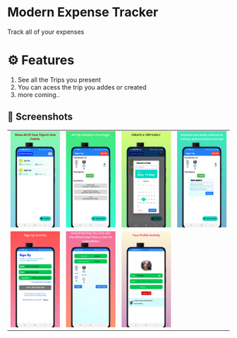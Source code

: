 # Modern Expense Tracker
Track all of your expenses

# ⚙️ Features 
1. See all the Trips you present
2. You can acess the trip you addes or created
3. more coming..

## 📸 Screenshots

|||||
|:----------------------------------------:|:-----------------------------------------:|:-----------------------------------------:|:-----------------------------------------: |
| ![Imgur](Demo/1.png) | ![Imgur](Demo/2.png) | ![Imgur](Demo/3.png) | ![Imgur](Demo/4.png) |
| ![Imgur](Demo/5.png) | ![Imgur](Demo/6.png) | ![Imgur](Demo/7.png) |  |
